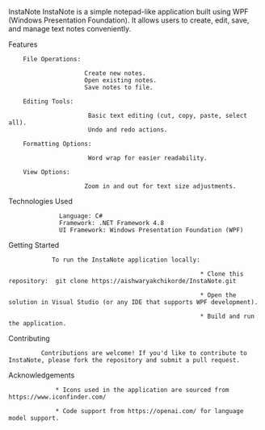 InstaNote
InstaNote is a simple notepad-like application built using WPF (Windows Presentation Foundation). It allows users to create, edit, save, and manage text notes conveniently.

Features
        
        File Operations:

                         Create new notes.
                         Open existing notes.
                         Save notes to file.

        Editing Tools:

                          Basic text editing (cut, copy, paste, select all).
                          Undo and redo actions.

        Formatting Options:

                          Word wrap for easier readability.

        View Options:

                         Zoom in and out for text size adjustments.

Technologies Used

                  Language: C#
                  Framework: .NET Framework 4.8
                  UI Framework: Windows Presentation Foundation (WPF)

Getting Started

                To run the InstaNote application locally:

                                                         * Clone this repository:  git clone https://aishwaryakchikorde/InstaNote.git

                                                         * Open the solution in Visual Studio (or any IDE that supports WPF development).

                                                         * Build and run the application.

Contributing

             Contributions are welcome! If you'd like to contribute to InstaNote, please fork the repository and submit a pull request.


Acknowledgements

                 * Icons used in the application are sourced from https://www.iconfinder.com/

                 * Code support from https://openai.com/ for language model support.

